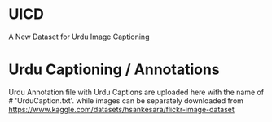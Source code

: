 # UICD
A New Dataset for Urdu Image Captioning


# Urdu Captioning / Annotations
Urdu Annotation file with Urdu Captions are uploaded here with the name of # 'UrduCaption.txt'.
while 
images can be separately downloaded from https://www.kaggle.com/datasets/hsankesara/flickr-image-dataset
